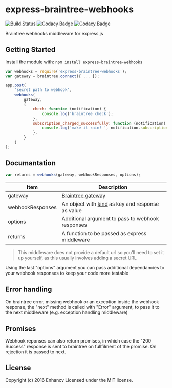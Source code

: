 # express-braintree-webhooks
[![Build Status](https://secure.travis-ci.org/enhancv/express-braintree-webhooks.png?branch=master)](http://travis-ci.org/enhancv/express-braintree-webhooks)
[![Codacy Badge](https://api.codacy.com/project/badge/grade/51878932d920453d87bd1e8600595542)](https://www.codacy.com/app/ivank/express-braintree-webhooks)
[![Codacy Badge](https://api.codacy.com/project/badge/coverage/51878932d920453d87bd1e8600595542)](https://www.codacy.com/app/ivank/express-braintree-webhooks)

Braintree webhooks middleware for express.js

## Getting Started
Install the module with: `npm install express-braintree-webhooks`

```javascript
var webhooks = require('express-braintree-webhooks');
var gateway = braintree.connect({ ... });

app.post(
    'secret path to webhook',
    webhooks(
        gateway,
        {
            check: function (notification) {
                console.log('braintree check');
            },
            subscription_charged_successfully: function (notification) {
                console.log('make it rain! ', notification.subscription.id);
            },
        }
    )
);
```

## Documantation

```javascript
var returns = webhooks(gateway, webhookResponses, options);
```

| Item             | Description                                           |
| -----------------|-------------------------------------------------------|
| gateway          | [Braintree gateway][1]                                |
| webhookResponses | An object with [kind][2] as key and response as value |
| options          | Additional argument to pass to webhook responses      |
| returns          | A function to be passed as express middleware         |

[1]: https://github.com/braintree/braintree_node
[2]: https://developers.braintreepayments.com/reference/general/webhooks/overview

> This middleware does not provide a default url so you'll need to set it up yourself, as this usually involves adding a secret URL

Using the last "options" argument you can pass additional dependancies to your webhook responses to keep your code more testable

## Error handling

On braintree error, missing webhook or an exception inside the webhook response, the "next" method is called with "Error" argument, to pass it to the next middleware (e.g. exception handling middleware)

## Promises

Webhook reponses can also return promises, in which case the "200 Success" response is sent to braintree on fullfilment of the promise. On rejection it is passed to next.


## License
Copyright (c) 2016 Enhancv
Licensed under the MIT license.